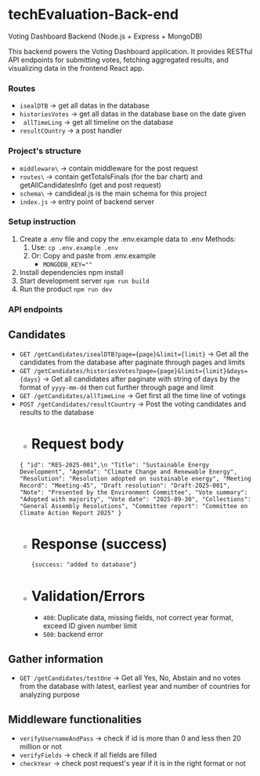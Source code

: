 # techEvaluation-Back-end
Voting Dashboard Backend (Node.js + Express + MongoDB)

This backend powers the Voting Dashboard application. It provides RESTful API endpoints for submitting votes, fetching aggregated results, and visualizing data in the frontend React app.

### Routes
- `isealDTB` -> get all datas in the database
- `historiesVotes` -> get all datas in the database base on the date given
- ` allTimeLing` -> get all timeline on the database
- `resultCOuntry` -> a post handler

### Project's structure
- `middleware\` -> contain middleware for the post request
- `routes\` -> contain getTotalsFinals (for the bar chart) and getAllCandidatesInfo (get and post request)
- `schema\` -> candideal.js is the main schema for this project
- `index.js` -> entry point of backend server

### Setup instruction
1. Create a .env file and copy the .env.example data to .env
   Methods:
   1. Use: ```cp .env.example .env```
   2. Or: Copy and paste from .env.example
      - ```MONGODB_KEY=""```
2. Install dependencies
   npm install
3. Start development server
   ```npm run build```
4. Run the product
   ```npm run dev```

### API endpoints
## Candidates
- ```GET /getCandidates/isealDTB?page={page}&limit={limit}```
  -> Get all the candidates from the database after paginate through pages and limits
- ```GET /getCandidates/historiesVotes?page={page}&limit={limit}&days={days}```
  -> Get all candidates after paginate with string of days by the format of `yyyy-mm-dd` then cut further through page and limit
- ```GET /getCandidates/allTimeLine```
  -> Get first all the time line of votings
- ```POST /getCandidates/resultCountry```
  -> Post the voting candidates and results to the database
  - # Request body
   `{
     "id": "RES-2025-001",\n
     "Title": "Sustainable Energy Development",
     "Agenda": "Climate Change and Renewable Energy",
     "Resolution": "Resolution adopted on sustainable energy",
     "Meeting Record": "Meeting-45",
     "Draft resolution": "Draft-2025-001",
     "Note": "Presented by the Environment Committee",
     "Vote summary": "Adopted with majority",
     "Vote date": "2025-09-30",
     "Collections": "General Assembly Resolutions",
     "Committee report": "Committee on Climate Action Report 2025"
  }`
  - # Response (success)
    `{success: "added to database"}`
  - # Validation/Errors
    - `400`: Duplicate data, missing fields, not correct year format, exceed ID given number limit
    - `500`: backend error

## Gather information
- ```GET /getCandidates/testOne```
  -> Get all Yes, No, Abstain and no votes from the database with latest, earliest year and number of countries for analyzing purpose

## Middleware functionalities
- `verifyUsernameAndPass` -> check if id is more than 0 and less then 20 million or not
- `verifyFields` -> check if all fields are filled
- `checkYear` -> check post request's year if it is in the right format or not
